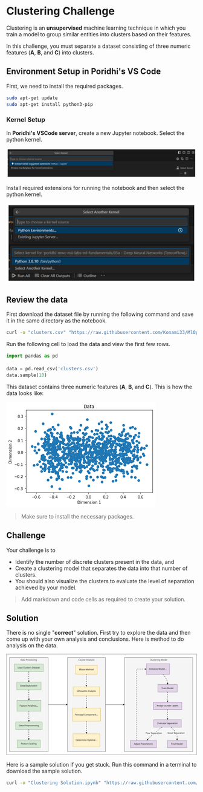 # Clustering Challenge

Clustering is an **unsupervised** machine learning technique in which you train a model to group similar entities into clusters based on their features.

In this challenge, you must separate a dataset consisting of three numeric features (**A**, **B**, and **C**) into clusters.

## Environment Setup in Poridhi's VS Code

First, we need to install the required packages.

```bash
sudo apt-get update
sudo apt-get install python3-pip
```

### Kernel Setup

In **Poridhi's VSCode server**, create a new Jupyter notebook. Select the python kernel.

![!\[alt text\](lab-5a-final.drawio.svg)](https://github.com/poridhiEng/poridhi-labs/raw/main/Poridhi%20Labs/MLOps%20Lab/ML-Fundamentals/05a%20-%20Deep%20Neural%20Networks%20(TensorFlow)/images/image-13.png)

Install required extensions for running the notebook and then select the python kernel.

![!\[alt text\](lab-5a-final.drawio.svg)](https://github.com/poridhiEng/poridhi-labs/raw/main/Poridhi%20Labs/MLOps%20Lab/ML-Fundamentals/05a%20-%20Deep%20Neural%20Networks%20(TensorFlow)/images/image-12.png)

## Review the data

First download the dataset file by running the following command and save it in the same directory as the notebook.

```sh
curl -o "clusters.csv" "https://raw.githubusercontent.com/Konami33/MlOps-Dataset/refs/heads/main/Challenges_Data/clusters.csv"
```

Run the following cell to load the data and view the first few rows.

```python
import pandas as pd

data = pd.read_csv('clusters.csv')
data.sample(10)
```

This dataset contains three numeric features (**A**, **B**, and **C**). This is how the data looks like:

![alt text](https://github.com/poridhiEng/poridhi-labs/raw/main/Poridhi%20Labs/MLOps%20Lab/ML-Fundamentals/Challenges/04-Clustering%20Challenge/images/image-1.png)

> Make sure to install the necessary packages.

## Challenge

Your challenge is to 

- Identify the number of discrete clusters present in the data, and
- Create a clustering model that separates the data into that number of clusters. 
- You should also visualize the clusters to evaluate the level of separation achieved by your model.

> Add markdown and code cells as required to create your solution.

## Solution

There is no single "**correct**" solution. First try to explore the data and then come up with your own analysis and conclusions. Here is method to do analysis on the data.

![alt text](https://github.com/poridhiEng/poridhi-labs/raw/main/Poridhi%20Labs/MLOps%20Lab/ML-Fundamentals/Challenges/04-Clustering%20Challenge/images/c4.drawio.svg)

Here is a sample solution if you get stuck. Run this command in a terminal to download the sample solution.

```sh
curl -o "Clustering Solution.ipynb" "https://raw.githubusercontent.com/Konami33/MlOps-Dataset/refs/heads/main/Challenges_Soln/04%20-%20Clustering%20Solution.ipynb"
```

